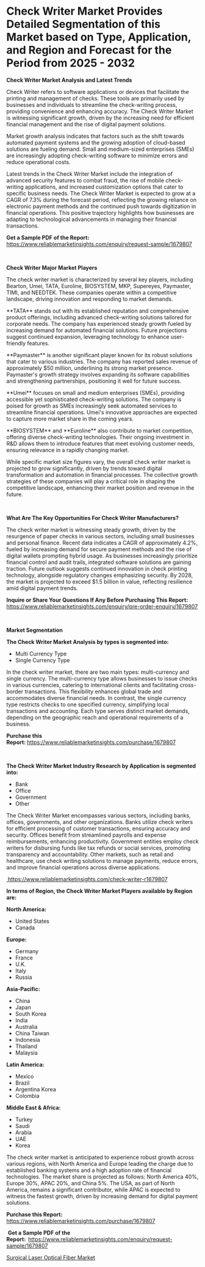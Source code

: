 <p><h1>Check Writer Market Provides Detailed Segmentation of this Market based on Type, Application, and Region and Forecast for the Period from 2025 - 2032</h1></p><p><strong>Check Writer Market Analysis and Latest Trends</strong></p>
<p><p>Check Writer refers to software applications or devices that facilitate the printing and management of checks. These tools are primarily used by businesses and individuals to streamline the check-writing process, providing convenience and enhancing accuracy. The Check Writer Market is witnessing significant growth, driven by the increasing need for efficient financial management and the rise of digital payment solutions.</p><p>Market growth analysis indicates that factors such as the shift towards automated payment systems and the growing adoption of cloud-based solutions are fueling demand. Small and medium-sized enterprises (SMEs) are increasingly adopting check-writing software to minimize errors and reduce operational costs. </p><p>Latest trends in the Check Writer Market include the integration of advanced security features to combat fraud, the rise of mobile check-writing applications, and increased customization options that cater to specific business needs. The Check Writer Market is expected to grow at a CAGR of 7.3% during the forecast period, reflecting the growing reliance on electronic payment methods and the continued push towards digitization in financial operations. This positive trajectory highlights how businesses are adapting to technological advancements in managing their financial transactions.</p></p>
<p><strong>Get a Sample PDF of the Report:&nbsp;</strong> <a href="https://www.reliablemarketinsights.com/enquiry/request-sample/1679807?utm_campaign=2454&utm_medium=2&utm_source=Github&utm_content=ia&utm_term=25032025&utm_id=check-writer">https://www.reliablemarketinsights.com/enquiry/request-sample/1679807</a></p>
<p>&nbsp;</p>
<p><strong>Check Writer Major Market Players</strong></p>
<p><p>The check writer market is characterized by several key players, including Bearton, Umei, TATA, Euroline, BIOSYSTEM, MKP, Supereyes, Paymaster, TIMI, and NEEDTEK. These companies operate within a competitive landscape, driving innovation and responding to market demands.</p><p>**TATA** stands out with its established reputation and comprehensive product offerings, including advanced check-writing solutions tailored for corporate needs. The company has experienced steady growth fueled by increasing demand for automated financial solutions. Future projections suggest continued expansion, leveraging technology to enhance user-friendly features.</p><p>**Paymaster** is another significant player known for its robust solutions that cater to various industries. The company has reported sales revenue of approximately $50 million, underlining its strong market presence. Paymaster's growth strategy involves expanding its software capabilities and strengthening partnerships, positioning it well for future success.</p><p>**Umei** focuses on small and medium enterprises (SMEs), providing accessible yet sophisticated check-writing solutions. The company is poised for growth as SMEs increasingly seek automated services to streamline financial operations. Umei's innovative approaches are expected to capture more market share in the coming years.</p><p>**BIOSYSTEM** and **Euroline** also contribute to market competition, offering diverse check-writing technologies. Their ongoing investment in R&D allows them to introduce features that meet evolving customer needs, ensuring relevance in a rapidly changing market.</p><p>While specific market size figures vary, the overall check writer market is projected to grow significantly, driven by trends toward digital transformation and automation in financial processes. The collective growth strategies of these companies will play a critical role in shaping the competitive landscape, enhancing their market position and revenue in the future.</p></p>
<p>&nbsp;</p>
<p><strong>What Are The Key Opportunities For Check Writer Manufacturers?</strong></p>
<p><p>The check writer market is witnessing steady growth, driven by the resurgence of paper checks in various sectors, including small businesses and personal finance. Recent data indicates a CAGR of approximately 4.2%, fueled by increasing demand for secure payment methods and the rise of digital wallets prompting hybrid usage. As businesses increasingly prioritize financial control and audit trails, integrated software solutions are gaining traction. Future outlook suggests continued innovation in check printing technology, alongside regulatory changes emphasizing security. By 2028, the market is projected to exceed $1.5 billion in value, reflecting resilience amid digital payment trends.</p></p>
<p><strong>Inquire or Share Your Questions If Any Before Purchasing This Report:</strong> <a href="https://www.reliablemarketinsights.com/enquiry/pre-order-enquiry/1679807?utm_campaign=2454&utm_medium=2&utm_source=Github&utm_content=ia&utm_term=25032025&utm_id=check-writer">https://www.reliablemarketinsights.com/enquiry/pre-order-enquiry/1679807</a></p>
<p>&nbsp;</p>
<p><strong>Market Segmentation</strong></p>
<p><strong>The Check Writer Market Analysis by types is segmented into:</strong></p>
<p><ul><li>Multi Currency Type</li><li>Single Currency Type</li></ul></p>
<p><p>In the check writer market, there are two main types: multi-currency and single currency. The multi-currency type allows businesses to issue checks in various currencies, catering to international clients and facilitating cross-border transactions. This flexibility enhances global trade and accommodates diverse financial needs. In contrast, the single currency type restricts checks to one specified currency, simplifying local transactions and accounting. Each type serves distinct market demands, depending on the geographic reach and operational requirements of a business.</p></p>
<p><strong>Purchase this Report:&nbsp;</strong><a href="https://www.reliablemarketinsights.com/purchase/1679807?utm_campaign=2454&utm_medium=2&utm_source=Github&utm_content=ia&utm_term=25032025&utm_id=check-writer">https://www.reliablemarketinsights.com/purchase/1679807</a></p>
<p>&nbsp;</p>
<p><strong>The Check Writer Market Industry Research by Application is segmented into:</strong></p>
<p><ul><li>Bank</li><li>Office</li><li>Government</li><li>Other</li></ul></p>
<p><p>The Check Writer Market encompasses various sectors, including banks, offices, governments, and other organizations. Banks utilize check writers for efficient processing of customer transactions, ensuring accuracy and security. Offices benefit from streamlined payrolls and expense reimbursements, enhancing productivity. Government entities employ check writers for disbursing funds like tax refunds or social services, promoting transparency and accountability. Other markets, such as retail and healthcare, use check writing solutions to manage payments, reduce errors, and improve financial operations across diverse applications.</p></p>
<p><a href="https://www.reliablemarketinsights.com/check-writer-r1679807?utm_campaign=2454&utm_medium=2&utm_source=Github&utm_content=ia&utm_term=25032025&utm_id=check-writer">&nbsp;https://www.reliablemarketinsights.com/check-writer-r1679807</a></p>
<p><strong>In terms of Region, the Check Writer Market Players available by Region are:</strong></p>
<p>
    <p> <strong> North America: </strong>
        <ul>
            <li>United States</li>
            <li>Canada</li>
        </ul>
        </p> 
    <p> <strong> Europe: </strong>
        <ul>
            <li>Germany</li>
            <li>France</li>
            <li>U.K.</li>
            <li>Italy</li>
            <li>Russia</li>
        </ul>
        </p> 
    <p> <strong> Asia-Pacific: </strong>
        <ul>
            <li>China</li>
            <li>Japan</li>
            <li>South Korea</li>
            <li>India</li>
            <li>Australia</li>
            <li>China Taiwan</li>
            <li>Indonesia</li>
            <li>Thailand</li>
            <li>Malaysia</li>
        </ul>
        </p> 
    <p> <strong> Latin America: </strong>
        <ul>
            <li>Mexico</li>
            <li>Brazil</li>
            <li>Argentina Korea</li>
            <li>Colombia</li>
        </ul>
        </p> 
    <p> <strong> Middle East & Africa: </strong>
        <ul>
            <li>Turkey</li>
            <li>Saudi</li>
            <li>Arabia</li>
            <li>UAE</li>
            <li>Korea</li>
        </ul>
    </p>
    </p>
<p><p>The check writer market is anticipated to experience robust growth across various regions, with North America and Europe leading the charge due to established banking systems and a high adoption rate of financial technologies. The market share is projected as follows: North America 40%, Europe 30%, APAC 20%, and China 5%. The USA, as part of North America, remains a significant contributor, while APAC is expected to witness the fastest growth, driven by increasing demand for digital payment solutions.</p></p>
<p><strong>Purchase this Report: </strong><a href="https://www.reliablemarketinsights.com/purchase/1679807?utm_campaign=2454&utm_medium=2&utm_source=Github&utm_content=ia&utm_term=25032025&utm_id=check-writer">https://www.reliablemarketinsights.com/purchase/1679807</a></p>
<p>&nbsp;<strong>Get a Sample PDF of the Report:&nbsp;&nbsp;</strong><a href="https://www.reliablemarketinsights.com/enquiry/request-sample/1679807?utm_campaign=2454&utm_medium=2&utm_source=Github&utm_content=ia&utm_term=25032025&utm_id=check-writer">https://www.reliablemarketinsights.com/enquiry/request-sample/1679807</a></p>
<p><strong></strong></p>
<p><p><a href="https://github.com/ajegiobitsa/Market-Research-Report-List-1/blob/main/surgical-laser-optical-fiber-market.md?utm_campaign=2454&utm_medium=2&utm_source=Github&utm_content=ia&utm_term=25032025&utm_id=check-writer">Surgical Laser Optical Fiber Market</a></p></p>